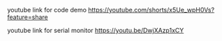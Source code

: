 youtube link for code demo
https://youtube.com/shorts/x5Ue_wpH0Vs?feature=share

youtube link for serial monitor
https://youtu.be/DwjXAzp1xCY
